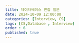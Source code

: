 ```yaml
---
title: 데이터베이스 면접 질문
date: 2024-10-09 12:00:00
categories: [Interview, CS]
tags: [CS,Database , Interview]
order : 6
published: true
---
```

